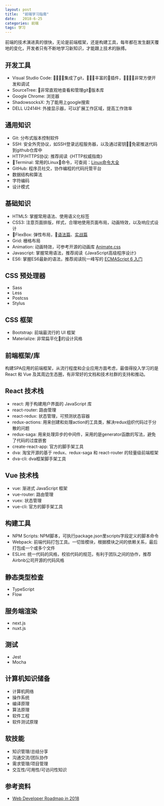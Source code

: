 ```yaml
---
layout: post
title:  "前端学习指南"
date:   2018-6-25
categories: 前端
tags: 学习
---
```


前端的技术演进真的很快，无论是前端框架，还是构建工具，每年都在发生翻天覆地的变化，开发者只有不断地学习新知识，才能跟上技术的脉搏。

## 开发工具
- Visual Studio Code: 集成了git，丰富的插件，非常方便开发和调试
- SourceTree: 非常直观地查看和管理git版本库
- Google Chrome: 浏览器
- ShadowsocksX: 为了能用上google搜索
- DELL U2414H: 外接显示器，可以扩展工作区域，提高工作效率

## 通用知识
- Git: 分布式版本控制软件
- SSH: 安全外壳协议，如SSH登录远程服务器，以及通过密钥免密推送代码到github仓库中
- HTTP/HTTPS协议: 推荐阅读《HTTP权威指南》
- Terminal: 常用的Linux命令，可查阅：[Linux命令大全](http://man.linuxde.net/)
- GitHub: 程序员社交，协作编程的代码托管平台
- 数据结构和算法
- 字符编码
- 设计模式

## 基础知识
- HTML5: 掌握常用语法、使用语义化标签
- CSS3: 注意页面排版，样式，合理地使用页面布局，动画特效，以及响应式设计
- FlexBox: 弹性布局，[语法篇](http://www.ruanyifeng.com/blog/2015/07/flex-grammar.html)、[实战篇](http://www.ruanyifeng.com/blog/2015/07/flex-examples.html)
- Grid: 栅格布局
- Animation: 动画特效，可参考开源的动画库 [Animate.css](https://github.com/daneden/animate.css)
- Javascript: 掌握常用语法，推荐阅读《JavaScript高级程序设计》
- ES6: 掌握ES6最新的语法，推荐阅读阮一峰写的 [ECMAScript 6 入门](http://es6.ruanyifeng.com/)

## CSS 预处理器
- Sass
- Less
- Postcss
- Stylus

## CSS 框架
- Bootstrap: 前端最流行的 UI 框架
- Materialize: 非常扁平化的设计风格

## 前端框架/库

构建SPA应用的前端框架，从流行程度和企业应用方面考虑，最值得投入学习的是 React 和 Vue 及其周边生态圈，有非常好的文档和技术社群的支持和推动。

## React 技术栈
- react: 用于构建用户界面的 JavaScript 库
- react-router: 路由管理
- react-redux: 状态管理，可预测状态容器
- redux-actions: 用来创建和处理action的工具类，解决redux组织代码过于分散的问题
- redux-saga: 用来处理异步的中间件，采用的是generator函数的写法，避免了代码的过度嵌套
- create-react-app: 官方的脚手架工具
- dva: 淘宝开源的基于 redux、redux-saga 和 react-router 的轻量级前端框架
- dva-cli: dva框架脚手架工具

## Vue 技术栈
- vue: 渐进式 JavaScript 框架
- vue-router: 路由管理
- vuex: 状态管理
- vue-cli: 官方的脚手架工具

## 构建工具
- NPM Scripts: NPM脚本，可执行package.json里scripts字段定义的脚本命令
- Webpack: 前端代码打包工具。一切皆模块，根据模块之间的依赖关系，最后打包成一个或多个文件
- ESLint: 统一代码的风格，校验代码的规范，有利于团队之间的协作，推荐Airbnb公司开源的代码风格

## 静态类型检查
- TypeScript
- Flow

## 服务端渲染
- next.js
- nuxt.js

## 测试
- Jest
- Mocha

## 计算机知识储备
- 计算机网络
- 操作系统
- 编译原理
- 算法原理
- 软件工程
- 软件测试原理

## 软技能
- 知识管理/总结分享
- 沟通交流/团队协作
- 需求管理/项目管理
- 交互性/可用性/可访问性知识

## 参考资料
- [Web Developer Roadmap in 2018](https://github.com/kamranahmedse/developer-roadmap)